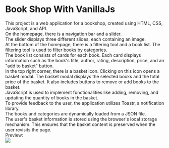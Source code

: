 # Book Shop With VanillaJs
This project is a web application for a bookshop, created using HTML, CSS, JavaScript, and API. <br/>
On the homepage, there is a navigation bar and a slider.<br/>
The slider displays three different slides, each containing an image.<br/>
At the bottom of the homepage, there is a filtering tool and a book list. The filtering tool is used to filter books by categories.<br/>
The book list consists of cards for each book. Each card displays information such as the book's title, author, rating, description, price, and an "add to basket" button.<br/>
In the top right corner, there is a basket icon. Clicking on this icon opens a basket modal. The basket modal displays the selected books and the total price of the basket. It also includes buttons to remove or add books to the basket.<br/>
JavaScript is used to implement functionalities like adding, removing, and updating the quantity of books in the basket.<br/>
To provide feedback to the user, the application utilizes Toastr, a notification library.<br/>
The books and categories are dynamically loaded from a JSON file.<br/>
The user's basket information is stored using the browser's local storage mechanism. This ensures that the basket content is preserved when the user revisits the page.<br/>
Preview: <br/>
 ![]()<img src="bbokshopgif.gif">
